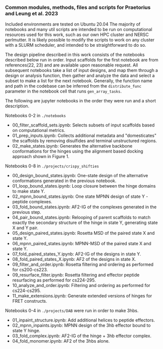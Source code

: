 ### Common modules, methods, files and scripts for Praetorius and Leung et al. 2023

Included environments are tested on Ubuntu 20.04
The majority of notebooks and many util scripts are intended to be run on computational resources used for this work, such as our own HPC cluster and NERSC perlmutter. It is likely possible to modify the scripts to work on any cluster with a SLURM scheduler, and intended to be straightforward to do so.

The design pipeline described in this work consists of the notebooks described below run in order. Input scaffolds for the first notebook are from references(22, 23) and are available upon reasonable request. All subsequent notebooks take a list of input designs, and map them through a design or analysis function, then gather and analyze the data and select a subset to make a list for the next notebook. Generally, the function name and path in the codebase can be inferred from the `distribute_func` parameter in the notebook cell that runs `gen_array_tasks`.

The following are jupyter notebooks in the order they were run and a short description.

Notebooks 0-2 in `./notebooks`
* 00_filter_scaffold_sets.ipynb: Selects subsets of input scaffolds based on computational metrics.
* 01_prep_inputs.ipynb:  Collects additional metadata and "domesticates" the scaffolds  by removing disulfides and terminal unstructured regions. 
* 02_make_states.ipynb: Generates the alternative backbone conformations for the hinges  using the alignment based docking approach shown in Figure 1.

Notebooks 0-8 in `./projects/crispy_shifties`
* 00_design_bound_states.ipynb: One-state design of the alternative conformations generated in the previous notebook. 
* 01_loop_bound_states.ipynb: Loop closure between the hinge domains to make state Y.
* 02_mpnn_bound_states.ipynb: One state MPNN design of state Y -peptide complexes.
* 03_fold_bound_states.ipynb: AF2-IG of the complexes generated in the previous step.
* 04_pair_bound_states.ipynb: Relooping of parent scaffolds to match exactly the secondary structure of the hinge in state Y, generating state X and Y pair.
* 05_design_paired_states.ipynb: Rosetta MSD of the paired state X and state Y.
* 06_mpnn_paired_states.ipynb: MPNN-MSD of the paired state X and state Y.
* 07_fold_paired_states_Y.ipynb: AF2-IG of the designs in state Y.
* 08_fold_paired_states_X.ipynb: AF2 of the designs in state X.
* 09_filter_and_order.ipynb: Rosetta filtering and ordering as performed for cs200-cs223.
* 09_resurface_filter.ipynb: Rosetta filtering and effector peptide resurfacing as performed for cs224-295.
* 10_analyze_and_order.ipynb: Filtering and ordering as performed for cs224-cs295.
* 11_make_extensions.ipynb: Generate extended versions of hinges for FRET constructs. 

Notebooks 0-4 in `./projects/DAB` were run in order to make 3hbs.
* 01_inpaint_structure.ipynb: Add additional helices to peptide effectors.
* 02_mpnn_inpaints.ipynb: MPNN design of the 3hb effector bound to state Y hinge. 
* 03_fold_complex.ipynb: AF2-IG of the hinge + 3hb effector complex. 
* 04_fold_monomer.ipynb: AF2 of the 3hbs alone. 
